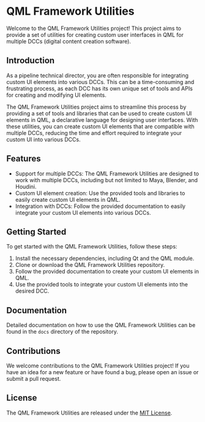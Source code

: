 <h1>QML Framework Utilities</h1>
<p>Welcome to the QML Framework Utilities project! This project aims to provide a set of utilities for creating custom user interfaces in QML for multiple DCCs (digital content creation software).</p>
<h2>Introduction</h2>
<p>As a pipeline technical director, you are often responsible for integrating custom UI elements into various DCCs. This can be a time-consuming and frustrating process, as each DCC has its own unique set of tools and APIs for creating and modifying UI elements.</p>
<p>The QML Framework Utilities project aims to streamline this process by providing a set of tools and libraries that can be used to create custom UI elements in QML, a declarative language for designing user interfaces. With these utilities, you can create custom UI elements that are compatible with multiple DCCs, reducing the time and effort required to integrate your custom UI into various DCCs.</p>
<h2>Features</h2>
<ul>
  <li>Support for multiple DCCs: The QML Framework Utilities are designed to work with multiple DCCs, including but not limited to Maya, Blender, and Houdini.</li>
  <li>Custom UI element creation: Use the provided tools and libraries to easily create custom UI elements in QML.</li>
  <li>Integration with DCCs: Follow the provided documentation to easily integrate your custom UI elements into various DCCs.</li>
</ul>
<h2>Getting Started</h2>
<p>To get started with the QML Framework Utilities, follow these steps:</p>
<ol>
  <li>Install the necessary dependencies, including Qt and the QML module.</li>
  <li>Clone or download the QML Framework Utilities repository.</li>
  <li>Follow the provided documentation to create your custom UI elements in QML.</li>
  <li>Use the provided tools to integrate your custom UI elements into the desired DCC.</li>
</ol>
<h2>Documentation</h2>
<p>Detailed documentation on how to use the QML Framework Utilities can be found in the <code>docs</code> directory of the repository.</p>
<h2>Contributions</h2>
<p>We welcome contributions to the QML Framework Utilities project! If you have an idea for a new feature or have found a bug, please open an issue or submit a pull request.</p>
<h2>License</h2>
<p>The QML Framework Utilities are released under the <a href="LICENSE">MIT License</a>.</p>


